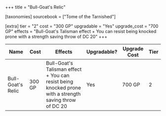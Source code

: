 +++
title = "Bull-Goat's Relic"

[taxonomies]
sourcebook = ["Tome of the Tarnished"]

[extra]
tier = "2"
cost = "300 GP"
upgradable = "Yes"
upgrade_cost = "700 GP"
effects = "Bull-Goat's Talisman effect + You can resist being knocked prone with a strength saving throw of DC 20"
+++

| Name                          | Cost    | Effects                                                                                           | Upgradable? | Upgrade Cost | Tier |
| ----------------------------- | ------- | ----------------------------------------------------------------------------------------------- | ----------- | ------------ | ---- |
| Bull-Goat's Relic | 300 GP | Bull-Goat's Talisman effect + You can resist being knocked prone with a strength saving throw of DC 20 | Yes | 700 GP | 2 |
